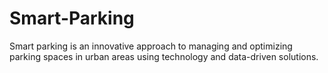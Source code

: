 # Smart-Parking
Smart parking is an innovative approach to managing and optimizing parking spaces in urban areas using technology and data-driven solutions.
